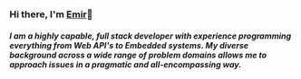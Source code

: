 ### Hi there, I'm [Emir](https://www.linkedin.com/in/emiryorgun/ "Emir")👋
##### I am a highly capable, full stack developer with experience programming everything from Web API's to Embedded systems. My diverse background across a wide range of problem domains allows me to approach issues in a pragmatic and all-encompassing way.
